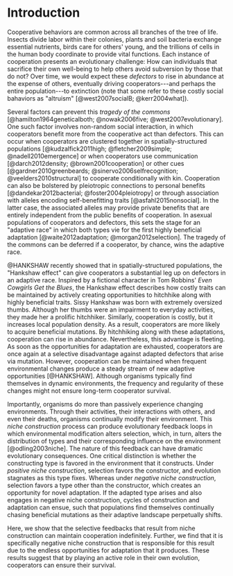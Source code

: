
# Introduction

Cooperative behaviors are common across all branches of the tree of life.
Insects divide labor within their colonies, plants and soil bacteria exchange essential nutrients, birds care for others' young, and the trillions of cells in the human body coordinate to provide vital functions.
Each instance of cooperation presents an evolutionary challenge: How can individuals that sacrifice their own well-being to help others avoid subversion by those that do not?
Over time, we would expect these *defectors* to rise in abundance at the expense of others, eventually driving cooperators---and perhaps the entire population---to extinction (note that some refer to these costly social bahaviors as "altruism" [@west2007socialB; @kerr2004what]).

Several factors can prevent this *tragedy of the commons* [@hamilton1964geneticalboth; @nowak2006five; @west2007evolutionary].
One such factor involves non-random social interaction, in which cooperators benefit more from the cooperative act than defectors.
This can occur when cooperators are clustered together in spatially-structured populations [@kudzalfick2011high; @fletcher2009simple; @nadell2010emergence] or when cooperators use communication [@darch2012density; @brown2001cooperation] or other cues [@gardner2010greenbeards; @sinervo2006selfrecognition; @veelders2010structural] to cooperate conditionally with kin.
Cooperation can also be bolstered by pleiotropic connections to personal benefits [@dandekar2012bacterial; @foster2004pleiotropy] or through association with alleles encoding self-benefitting traits [@asfahl2015nonsocial].
In the latter case, the associated alleles may provide private benefits that are entirely independent from the public benefits of cooperation.
In asexual populations of cooperators and defectors, this sets the stage for an "adaptive race" in which both types vie for the first highly beneficial adaptation [@waite2012adaptation; @morgan2012selection].
The tragedy of the commons can be deferred if a cooperator, by chance, wins the adaptive race.

@HANKSHAW recently showed that in spatially-structured populations, the "Hankshaw effect" can give cooperators a substantial leg up on defectors in an adaptive race.
Inspired by a fictional character in Tom Robbins' *Even Cowgirls Get the Blues*, the Hankshaw effect describes how costly traits can be maintained by actively creating opportunities to hitchhike along with highly beneficial traits.
Sissy Hankshaw was born with extremely oversized thumbs.
Although her thumbs were an impairment to everyday activities, they made her a prolific hitchhiker.
Similarly, cooperation is costly, but it increases local population density.
As a result, cooperators are more likely to acquire beneficial mutations.
By hitchhiking along with these adaptations, cooperation can rise in abundance.
Nevertheless, this advantage is fleeting.
As soon as the opportunities for adaptation are exhausted, cooperators are once again at a selective disadvantage against adapted defectors that arise via mutation.
However, cooperation can be maintained when frequent environmental changes produce a steady stream of new adaptive opportunities [@HANKSHAW].
Although organisms typically find themselves in dynamic environments, the frequency and regularity of these changes might not ensure long-term cooperator survival.

Importantly, organisms do more than passively experience changing environments.
Through their activities, their interactions with others, and even their deaths, organisms continually modify their environment.
This *niche construction* process can produce evolutionary feedback loops in which environmental modification alters selection, which, in turn, alters the distribution of types and their corresponding influence on the environment [@odling2003niche].
The nature of this feedback can have dramatic evolutionary consequences.
One critical distinction is whether the constructing type is favored in the environment that it constructs.
Under *positive niche construction*, selection favors the constructor, and evolution stagnates as this type fixes.
Whereas under *negative niche construction*, selection favors a type other than the constructor, which creates an opportunity for novel adaptation.
If the adapted type arises and also engages in negative niche construction, cycles of construction and adaptation can ensue, such that populations find themselves continually chasing beneficial mutations as their adaptive landscape perpetually shifts.

Here, we show that the selective feedbacks that result from niche construction can maintain cooperation indefinitely.
Further, we find that it is specifically negative niche construction that is responsible for this result due to the endless opportunities for adaptation that it produces.
These results suggest that by playing an active role in their own evolution, cooperators can ensure their survival.

